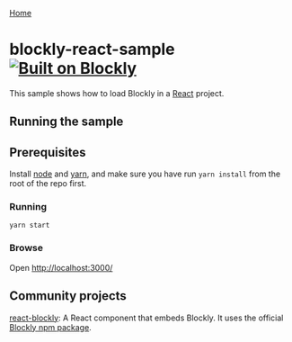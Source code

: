 [Home](../README.md)

# blockly-react-sample [![Built on Blockly](https://tinyurl.com/built-on-blockly)](https://github.com/google/blockly)

This sample shows how to load Blockly in a [React](https://reactjs.org/) project.

## Running the sample

## Prerequisites

Install [node](https://nodejs.org/) and [yarn](https://yarnpkg.com/), and make sure you have run `yarn install` from the root of the repo first.

### Running

```
yarn start
```

### Browse

Open [http://localhost:3000/](http://localhost:3000/)

## Community projects

[react-blockly](https://github.com/nbudin/react-blockly):
A React component that embeds Blockly. It uses the official [Blockly npm package](https://www.npmjs.com/package/blockly).
